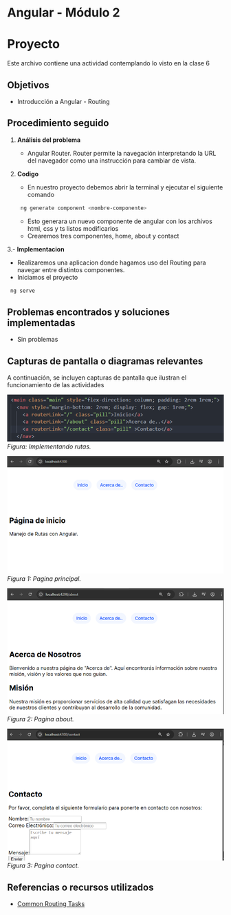 # Angular - Módulo 2

# Proyecto 

Este archivo contiene una actividad contemplando lo visto en la clase 6

## Objetivos 

- Introducción a Angular - Routing

## Procedimiento seguido

1. **Análisis del problema**  
   - Angular Router. Router permite la navegación interpretando la URL del navegador como una instrucción para cambiar de vista.

2. **Codigo**  
   -  En nuestro proyecto debemos abrir la terminal y ejecutar el siguiente comando
   ```sh
    ng generate component <nombre-componente>
   ```
   - Esto generara un nuevo componente de angular con los archivos html, css y ts listos modificarlos
   - Crearemos tres componentes, home, about y contact

3.- **Implementacion**  
   - Realizaremos una aplicacion donde hagamos uso del Routing para navegar entre distintos componentes.
   - Iniciamos el proyecto
   ```sh
    ng serve
   ```  
   
## Problemas encontrados y soluciones implementadas

- Sin problemas

## Capturas de pantalla o diagramas relevantes

A continuación, se incluyen capturas de pantalla que ilustran el funcionamiento de las actividades

![Salida de pruebas](Capturas/rutas.png)
*Figura: Implementando rutas.*

![Salida de pruebas](Capturas/img.png)  
*Figura 1: Pagina principal.*

![Salida de pruebas](Capturas/img2.png)  
*Figura 2: Pagina about.*

![Salida de pruebas](Capturas/img3.png)  
*Figura 3: Pagina contact.*


## Referencias o recursos utilizados

- [Common Routing Tasks](https://angular.dev/guide/routing/common-router-tasks)
